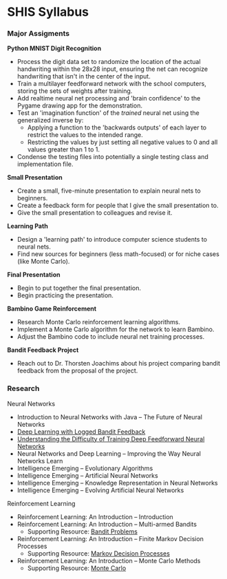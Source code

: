 # SHIS Syllabus
### Major Assigments
**Python MNIST Digit Recognition**
* Process the digit data set to randomize the location of the actual handwriting within the 28x28 input, ensuring the net can recognize handwriting that isn't in the center of the input.
* Train a multilayer feedforward network with the school computers, storing the sets of weights after training.
* Add realtime neural net processing and 'brain confidence' to the Pygame drawing app for the demonstration.
* Test an 'imagination function' of the *trained* neural net using the generalized inverse by:
  * Applying a function to the 'backwards outputs' of each layer to restrict the values to the intended range.
  * Restricting the values by just setting all negative values to 0 and all values greater than 1 to 1.
* Condense the testing files into potentially a single testing class and implementation file.

**Small Presentation**
* Create a small, five-minute presentation to explain neural nets to beginners.
* Create a feedback form for people that I give the small presentation to.
* Give the small presentation to colleagues and revise it.

**Learning Path**
* Design a 'learning path' to introduce computer science students to neural nets.
* Find new sources for beginners (less math-focused) or for niche cases (like Monte Carlo).

**Final Presentation**
* Begin to put together the final presentation.
* Begin practicing the presentation.

**Bambino Game Reinforcement**
* Research Monte Carlo reinforcement learning algorithms.
* Implement a Monte Carlo algorithm for the network to learn Bambino.
* Adjust the Bambino code to include neural net training processes.

**Bandit Feedback Project**
* Reach out to Dr. Thorsten Joachims about his project comparing bandit feedback from the proposal of the project.

### Research
Neural Networks
* Introduction to Neural Networks with Java – The Future of Neural Networks
* [Deep Learning with Logged Bandit Feedback](http://www.cs.cornell.edu/people/tj/publications/joachims_etal_18a.pdf)
* [Understanding the Difficulty of Training Deep Feedforward Neural Networks](http://proceedings.mlr.press/v9/glorot10a/glorot10a.pdf?hc_location=ufi)
* Neural Networks and Deep Learning – Improving the Way Neural Networks Learn
* Intelligence Emerging – Evolutionary Algorithms
* Intelligence Emerging – Artificial Neural Networks
* Intelligence Emerging – Knowledge Representation in Neural Networks
* Intelligence Emerging – Evolving Artificial Neural Networks

Reinforcement Learning
* Reinforcement Learning: An Introduction – Introduction
* Reinforcement Learning: An Introduction – Multi-armed Bandits
  * Supporting Resource: [Bandit Problems](https://oneraynyday.github.io/ml/2018/05/03/Reinforcement-Learning-Bandit/)
* Reinforcement Learning: An Introduction – Finite Markov Decision Processes
  * Supporting Resource: [Markov Decision Processes](https://oneraynyday.github.io/ml/2018/05/06/Reinforcement-Learning-MDPs/)
* Reinforcement Learning: An Introduction – Monte Carlo Methods
  * Supporting Resource: [Monte Carlo](https://oneraynyday.github.io/ml/2018/05/24/Reinforcement-Learning-Monte-Carlo/)
